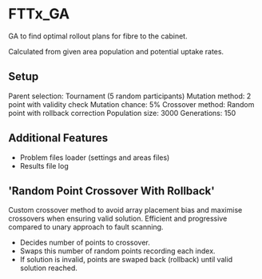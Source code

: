 # FTTx_GA
GA to find optimal rollout plans for fibre to the cabinet.

Calculated from given area population and potential uptake rates.

## Setup
Parent selection: Tournament (5 random participants)
Mutation method: 2 point with validity check
Mutation chance: 5%
Crossover method: Random point with rollback correction
Population size: 3000
Generations: 150

## Additional Features
- Problem files loader (settings and areas files)
- Results file log

## 'Random Point Crossover With Rollback'
Custom crossover method to avoid array placement bias and maximise crossovers when ensuring valid solution.
Efficient and progressive compared to unary approach to fault scanning.

- Decides number of points to crossover.
- Swaps this number of random points recording each index.
- If solution is invalid, points are swaped back (rollback) until valid solution reached.
